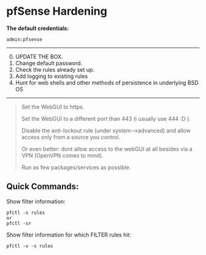 pfSense Hardening
=========

__The default credentials:__


```
admin:pfsense
```

--------------

0. UPDATE THE BOX.
1. Change default password.
2. Check the rules already set up.
3. Add logging to existing rules
4. Hunt for web shells and other methods of persistence in underlying BSD OS

----------------

> Set the WebGUI to https.
> 
> Set the WebGUI to a different port than 443 (i usually use 444 :D ).
> 
> Disable the anti-lockout rule (under system–>advanced) and allow access only from a source you control.
> 
> Or even better: dont allow access to the webGUI at all besides via a VPN (OpenVPN comes to mind).
> 
> Run as few packages/services as possible.

## Quick Commands:
Show filter information:
```
pfctl -s rules
or
pfctl -sr
```
Show filter information for which FILTER rules hit:
```
pfctl -v -s rules
```
